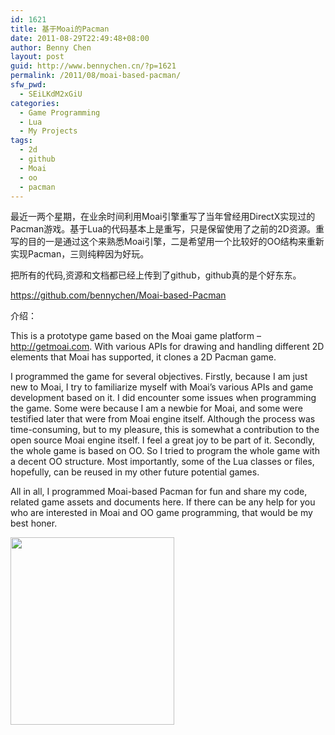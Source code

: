 ```yaml
---
id: 1621
title: 基于Moai的Pacman
date: 2011-08-29T22:49:48+08:00
author: Benny Chen
layout: post
guid: http://www.bennychen.cn/?p=1621
permalink: /2011/08/moai-based-pacman/
sfw_pwd:
  - SEiLKdM2xGiU
categories:
  - Game Programming
  - Lua
  - My Projects
tags:
  - 2d
  - github
  - Moai
  - oo
  - pacman
---
```

最近一两个星期，在业余时间利用Moai引擎重写了当年曾经用DirectX实现过的Pacman游戏。基于Lua的代码基本上是重写，只是保留使用了之前的2D资源。重写的目的一是通过这个来熟悉Moai引擎，二是希望用一个比较好的OO结构来重新实现Pacman，三则纯粹因为好玩。

把所有的代码,资源和文档都已经上传到了github，github真的是个好东东。

<a href="https://github.com/bennychen/Moai-based-Pacman" target="_blank">https://github.com/bennychen/Moai-based-Pacman</a>

介绍：

This is a prototype game based on the Moai game platform &#8211; <a href="http://getmoai.com" target="_blank">http://getmoai.com</a>. With various APIs for drawing and handling different 2D elements that Moai has supported, it clones a 2D Pacman game. 

I programmed the game for several objectives. Firstly, because I am just new to Moai, I try to familiarize myself with Moai&#8217;s various APIs and game development based on it. I did encounter some issues when programming the game. Some were because I am a newbie for Moai, and some were testified later that were from Moai engine itself. Although the process was time-consuming, but to my pleasure, this is somewhat a contribution to the open source Moai engine itself. I feel a great joy to be part of it. Secondly, the whole game is based on OO. So I tried to program the whole game with a decent OO structure. Most importantly, some of the Lua classes or files, hopefully, can be reused in my other future potential games. 

All in all, I programmed Moai-based Pacman for fun and share my code, related game assets and documents here. If there can be any help for you who are interested in Moai and OO game programming, that would be my best honer.

<a href="http://www.bennychen.cn/wp-content/uploads/2011/08/pacman.png" class="highslide-image" onclick="return hs.expand(this);"><img src="http://www.bennychen.cn/wp-content/uploads/2011/08/pacman-262x300.png" alt="" title="pacman" width="262" height="300" class="alignnone size-medium wp-image-1626" srcset="http://www.bennychen.cn/wp-content/uploads/2011/08/pacman-262x300.png 262w, http://www.bennychen.cn/wp-content/uploads/2011/08/pacman.png 559w" sizes="(max-width: 262px) 100vw, 262px" /></a>